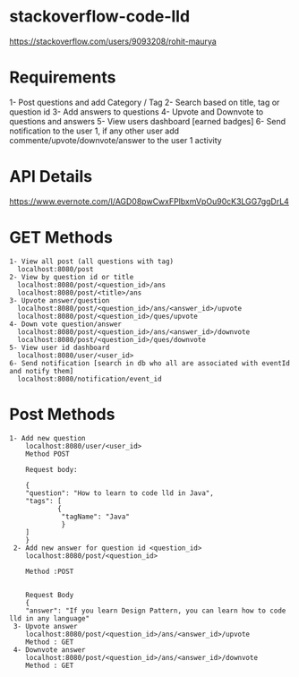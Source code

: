 # stackoverflow-code-lld
https://stackoverflow.com/users/9093208/rohit-maurya

# Requirements
1- Post questions and add Category / Tag
2- Search based on title, tag or question id
3- Add answers to questions
4- Upvote and Downvote to questions and answers
5- View users dashboard [earned badges]
6- Send notification to the user 1, if any other user add commente/upvote/downvote/answer to the user 1 activity

# API Details
https://www.evernote.com/l/AGD08pwCwxFPlbxmVpOu90cK3LGG7ggDrL4
  # GET Methods
    1- View all post (all questions with tag)
      localhost:8080/post
    2- View by question id or title
      localhost:8080/post/<question_id>/ans
      localhost:8080/post/<title>/ans
    3- Upvote answer/question
      localhost:8080/post/<question_id>/ans/<answer_id>/upvote
      localhost:8080/post/<question_id>/ques/upvote
    4- Down vote question/answer
      localhost:8080/post/<question_id>/ans/<answer_id>/downvote
      localhost:8080/post/<question_id>/ques/downvote
    5- View user id dashboard
      localhost:8080/user/<user_id>
    6- Send notification [search in db who all are associated with eventId and notify them]
      localhost:8080/notification/event_id
  # Post Methods
    1- Add new question
        localhost:8080/user/<user_id>
        Method POST

        Request body:

        {
        "question": "How to learn to code lld in Java",
        "tags": [
                {
                 "tagName": "Java"
                 }
        ]
        }
     2- Add new answer for question id <question_id>
        localhost:8080/post/<question_id>

        Method :POST


        Request Body
        {
        "answer": "If you learn Design Pattern, you can learn how to code lld in any language"
     3- Upvote answer
        localhost:8080/post/<question_id>/ans/<answer_id>/upvote
        Method : GET
     4- Downvote answer
        localhost:8080/post/<question_id>/ans/<answer_id>/downvote
        Method : GET
